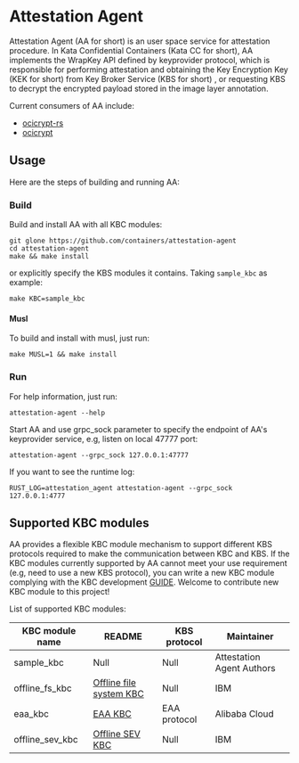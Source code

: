 # Attestation Agent

Attestation Agent (AA for short) is an user space service for attestation procedure. In Kata Confidential Containers (Kata CC for short), AA implements the WrapKey API defined by keyprovider protocol, which is responsible for performing attestation and obtaining the Key Encryption Key (KEK for short) from Key Broker Service (KBS for short) , or requesting KBS to decrypt the encrypted payload stored in the image layer annotation.

Current consumers of AA include: 

- [ocicrypt-rs](https://github.com/containers/ocicrypt-rs)
- [ocicrypt](https://github.com/containers/ocicrypt)

## Usage

Here are the steps of building and running AA:

### Build

Build and install AA with all KBC modules:

```shell
git glone https://github.com/containers/attestation-agent
cd attestation-agent
make && make install
```

or explicitly specify the KBS modules it contains. Taking `sample_kbc` as example:

```shell
make KBC=sample_kbc
```

#### Musl 

To build and install with musl, just run:
```shell
make MUSL=1 && make install
```

### Run

For help information, just run:

```shell
attestation-agent --help
```

Start AA and use grpc_sock parameter to specify the endpoint of AA's keyprovider service, e.g, listen on local 47777 port:

```shell
attestation-agent --grpc_sock 127.0.0.1:47777
```

If you want to see the runtime log:
```
RUST_LOG=attestation_agent attestation-agent --grpc_sock 127.0.0.1:4777
```

## Supported KBC modules

AA provides a flexible KBC module mechanism to support different KBS protocols required to make the communication between KBC and KBS. If the KBC modules currently supported by AA cannot meet your use requirement (e.g, need to use a new KBS protocol), you can write a new KBC module complying with the KBC development [GUIDE](docs/kbc_module_development_guide.md). Welcome to contribute new KBC module to this project!

List of supported KBC modules: 

| KBC module name    | README                                                              | KBS protocol | Maintainer                |
| ------------------ | ------------------------------------------------------------------- | ------------ | ------------------------- |
| sample_kbc         | Null                                                                | Null         | Attestation Agent Authors |
| offline_fs_kbc     | [Offline file system KBC](src/kbc_modules/offline_fs_kbc/README.md) | Null         | IBM                       |
| eaa_kbc            | [EAA KBC](src/kbc_modules/eaa_kbc/README.md)                        | EAA protocol | Alibaba Cloud             |
| offline_sev_kbc    | [Offline SEV KBC](src/kbc_modules/offline_sev_kbc/README.md)        | Null         | IBM                       |
